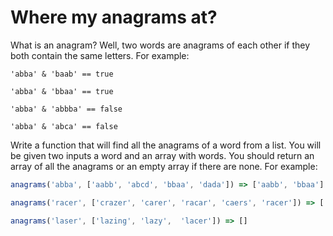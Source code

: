# Where my anagrams at?
What is an anagram? Well, two words are anagrams of each other if they both contain the same letters. For example:

```
'abba' & 'baab' == true

'abba' & 'bbaa' == true

'abba' & 'abbba' == false

'abba' & 'abca' == false
```

Write a function that will find all the anagrams of a word from a list. You will be given two inputs a word and an array with words. You should return an array of all the anagrams or an empty array if there are none. For example:

```javascript
anagrams('abba', ['aabb', 'abcd', 'bbaa', 'dada']) => ['aabb', 'bbaa']

anagrams('racer', ['crazer', 'carer', 'racar', 'caers', 'racer']) => ['carer', 'racer']

anagrams('laser', ['lazing', 'lazy',  'lacer']) => []
```
